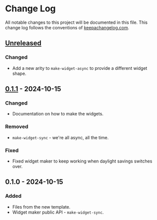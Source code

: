# Change Log
All notable changes to this project will be documented in this file. This change log follows the conventions of [keepachangelog.com](http://keepachangelog.com/).

## [Unreleased]
### Changed
- Add a new arity to `make-widget-async` to provide a different widget shape.

## [0.1.1] - 2024-10-15
### Changed
- Documentation on how to make the widgets.

### Removed
- `make-widget-sync` - we're all async, all the time.

### Fixed
- Fixed widget maker to keep working when daylight savings switches over.

## 0.1.0 - 2024-10-15
### Added
- Files from the new template.
- Widget maker public API - `make-widget-sync`.

[Unreleased]: https://github.com/e05/e05/compare/0.1.1...HEAD
[0.1.1]: https://github.com/e05/e05/compare/0.1.0...0.1.1
